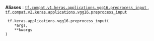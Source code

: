 **Aliases** : [ `tf.compat.v1.keras.applications.vgg16.preprocess_input` ](/api_docs/python/tf/keras/applications/vgg16/preprocess_input), [ `tf.compat.v2.keras.applications.vgg16.preprocess_input` ](/api_docs/python/tf/keras/applications/vgg16/preprocess_input)

```
 tf.keras.applications.vgg16.preprocess_input(
    *args,
    **kwargs
)
 
```

